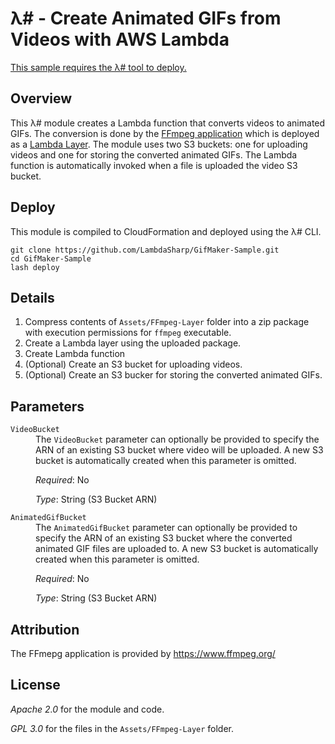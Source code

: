 # λ# - Create Animated GIFs from Videos with AWS Lambda

[This sample requires the λ# tool to deploy.](https://lambdasharp.net/)

## Overview

This λ# module creates a Lambda function that converts videos to animated GIFs. The conversion is done by the [FFmpeg application](https://www.ffmpeg.org/) which is deployed as a [Lambda Layer](https://docs.aws.amazon.com/lambda/latest/dg/configuration-layers.html). The module uses two S3 buckets: one for uploading videos and one for storing the converted animated GIFs. The Lambda function is automatically invoked when a file is uploaded the video S3 bucket.

## Deploy

This module is compiled to CloudFormation and deployed using the λ# CLI.

```
git clone https://github.com/LambdaSharp/GifMaker-Sample.git
cd GifMaker-Sample
lash deploy
```

## Details

1. Compress contents of `Assets/FFmpeg-Layer` folder into a zip package with  execution permissions for `ffmpeg` executable.
1. Create a Lambda layer using the uploaded package.
1. Create Lambda function
1. (Optional) Create an S3 bucket for uploading videos.
1. (Optional) Create an S3 bucker for storing the converted animated GIFs.


## Parameters

<dl>

<dt><code>VideoBucket</code></dt>
<dd>
The <code>VideoBucket</code> parameter can optionally be provided to specify the ARN of an existing S3 bucket where video will be uploaded. A new S3 bucket is automatically created when this parameter is omitted.

<i>Required</i>: No

<i>Type</i>: String (S3 Bucket ARN)
</dd>

<dt><code>AnimatedGifBucket</code></dt>
<dd>
The <code>AnimatedGifBucket</code> parameter can optionally be provided to specify the ARN of an existing S3 bucket where the converted animated GIF files are uploaded to. A new S3 bucket is automatically created when this parameter is omitted.

<i>Required</i>: No

<i>Type</i>: String (S3 Bucket ARN)
</dd>

</dl>


## Attribution

The FFmepg application is provided by https://www.ffmpeg.org/


## License

_Apache 2.0_ for the module and code.

_GPL 3.0_ for the files in the `Assets/FFmpeg-Layer` folder.